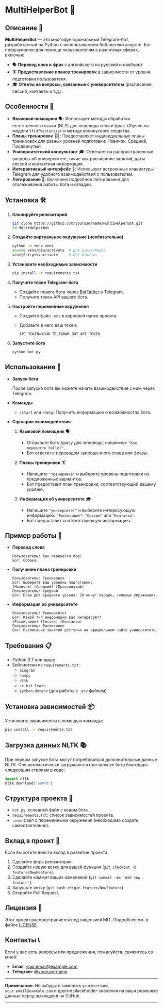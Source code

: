 # MultiHelperBot 🤖

## Описание 📖

**MultiHelperBot** — это многофункциональный Telegram-бот, разработанный на Python с использованием библиотеки aiogram. Бот предназначен для помощи пользователям в различных сферах, включая:

- 🗣️ **Перевод слов и фраз** с английского на русский и наоборот.
- 🏋️ **Предоставление планов тренировок** в зависимости от уровня подготовки пользователя.
- 🎓 **Ответы на вопросы, связанные с университетом** (расписание, сессия, контакты и т.д.).

## Особенности 🌟

- **Языковой помощник** 🗣️: Использует методы обработки естественного языка (NLP) для перевода слов и фраз. Обучен на модели `TfidfVectorizer` и методе косинусного сходства.
- **Планы тренировок** 🏃‍♂️: Предоставляет индивидуальные планы тренировок для разных уровней подготовки: Новичок, Средний, Продвинутый.
- **Университетский консультант** 🎓: Отвечает на распространенные вопросы об университете, такие как расписание занятий, даты сессий и контактная информация.
- **Интерактивный интерфейс** 💬: Использует встроенные клавиатуры Telegram для удобного взаимодействия с пользователем.
- **Логирование** 📝: Включено подробное логирование для отслеживания работы бота и отладки.

## Установка 🛠️

1. **Клонируйте репозиторий**

   ```bash
   git clone https://github.com/yourusername/MultiHelperBot.git
   cd MultiHelperBot
   ```

2. **Создайте виртуальное окружение (необязательно)**

   ```bash
   python -m venv venv
   source venv/bin/activate  # Для Linux/MacOS
   venv\Scripts\activate     # Для Windows
   ```

3. **Установите необходимые зависимости**

   ```bash
   pip install -r requirements.txt
   ```

4. **Получите токен Telegram-бота**

   - Создайте нового бота через [BotFather](https://t.me/BotFather) в Telegram.
   - Получите токен API вашего бота.

5. **Настройте переменные окружения**

   - Создайте файл `.env` в корневой папке проекта.
   - Добавьте в него ваш токен:

     ```
     API_TOKEN=YOUR_TELEGRAM_BOT_API_TOKEN
     ```

6. **Запустите бота**

   ```bash
   python bot.py
   ```

## Использование 🚀

- **Запуск бота**

  После запуска бота вы можете начать взаимодействие с ним через Telegram.

- **Команды**

  - `/start` или `/help`: Получить информацию о возможностях бота.

- **Сценарии взаимодействия**

  1. **Языковой помощник** 🗣️

     - Отправьте боту фразу для перевода, например: `"Как перевести hello?"`.
     - Бот ответит с переводом запрошенного слова или фразы.

  2. **Планы тренировок** 🏋️

     - Напишите `"тренировка"` и выберите уровень подготовки из предложенных вариантов.
     - Бот предоставит план тренировки, соответствующий вашему уровню.

  3. **Информация об университете** 🎓

     - Напишите `"университет"` и выберите интересующую информацию: `"Расписание"`, `"Сессия"` или `"Контакты"`.
     - Бот предоставит соответствующую информацию.

## Пример работы 💬

- **Перевод слова**

  ```
  Пользователь: Как перевести dog?
  Бот: Собака.
  ```

- **Получение плана тренировки**

  ```
  Пользователь: Тренировка
  Бот: Выберите ваш уровень подготовки:
  [Новичок] [Средний] [Продвинутый]
  Пользователь: Средний
  Бот: План для среднего уровня: 20 минут кардио, силовые упражнения.
  ```

- **Информация об университете**

  ```
  Пользователь: Университет
  Бот: Какой тип информации вас интересует?
  [Расписание] [Сессия] [Контакты]
  Пользователь: Расписание
  Бот: Расписание занятий доступно на официальном сайте университета.
  ```

## Требования 📋

- Python 3.7 или выше
- Библиотеки из `requirements.txt`:
  - `aiogram`
  - `numpy`
  - `nltk`
  - `scikit-learn`
  - `python-dotenv` (для работы с `.env` файлом)

## Установка зависимостей 📦

Установите зависимости с помощью команды:

```bash
pip install -r requirements.txt
```

## Загрузка данных NLTK 📚

При первом запуске бота могут потребоваться дополнительные данные NLTK. Они автоматически загружаются при запуске бота благодаря следующим строкам в коде:

```python
import nltk
nltk.download('punkt')
```

## Структура проекта 📁

- `bot.py`: основной файл с кодом бота.
- `requirements.txt`: список зависимостей проекта.
- `.env`: файл с переменными окружения (необходимо создать самостоятельно).

## Вклад в проект 🤝

Если вы хотите внести вклад в развитие проекта:

1. Сделайте форк репозитория.
2. Создайте новую ветку для вашей функции (`git checkout -b feature/NewFeature`).
3. Сделайте коммит ваших изменений (`git commit -am 'Add new feature'`).
4. Запушьте ветку (`git push origin feature/NewFeature`).
5. Откройте Pull Request.

## Лицензия 📄

Этот проект распространяется под лицензией MIT. Подробнее см. в файле [LICENSE](LICENSE).

## Контакты 📞

Если у вас есть вопросы или предложения, пожалуйста, свяжитесь со мной:

- **Email**: your.email@example.com
- **Telegram**: [@yourusername](https://t.me/yourusername)

---

**Примечание:** Не забудьте заменить `yourusername`, `your.email@example.com` и другие placeholder-значения на ваши реальные данные перед выкладкой на GitHub.

---
